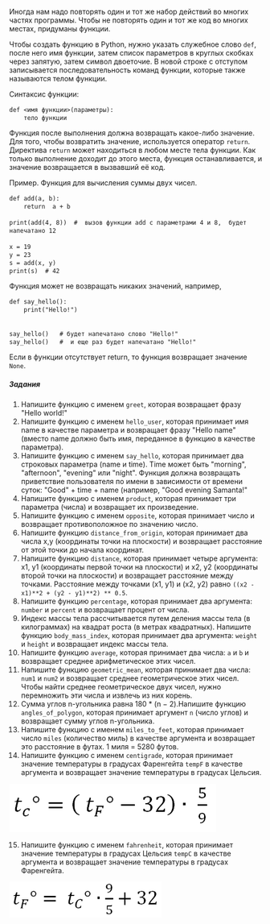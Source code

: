 Иногда нам надо повторять один и тот же набор действий во многих частях программы. Чтобы не повторять один и тот же код во многих местах, придуманы функции. 

Чтобы создать функцию в Python, нужно указать служебное слово `def`,  после него имя функции, затем cписок параметров в круглых скобках через запятую, затем символ двоеточие. В новой строке с отступом записывается последовательность команд функции, которые также называются телом функции.

Синтаксис функции:
```
def <имя функции>(параметры):
    тело функции
```
Функция после выполнения должна возвращать какое-либо значение. Для того, чтобы возвратить значение, используется оператор `return`. Директива `return` может находиться в любом месте тела функции. Как только выполнение доходит до этого места, функция останавливается, и значение возвращается в вызвавший её код.

Пример.  Функция для вычисления суммы двух чисел.
```
def add(a, b):
    return  a + b

print(add(4, 8))  #  вызов функции add c параметрами 4 и 8,  будет напечатано 12

x = 19
y = 23
s = add(x, y)
print(s)  # 42
```
Функция может не возвращать никаких значений, например,
```
def say_hello():
    print("Hello!")


say_hello()   # будет напечатано слово "Hello!"
say_hello()   #  и еще раз будет напечатано "Hello!"
```
Если в функции отсутствует return, то функция возвращает значение  `None`.

##### Задания
1. Напишите функцию с именем `greet`, которая возвращает фразу "Hello world!" 
1. Напишите функцию с именем `hello_user`, которая принимает имя name в качестве параметра и возвращает фразу "Hello name" (вместо name должно быть имя, переданное в функцию в качестве параметра).
1. Напишите функцию с именем `say_hello`, которая принимает два строковых параметра (name и time). Time может быть "morning", "afternoon", "evening" или "night". Функция должна возвращать приветствие пользователя по имени в зависимости от времени суток: "Good" + time + name (например, "Good evening Samanta!"
1. Напишите функцию с именем `product`, которая принимает три параметра (числа) и возвращает их произведение.
1. Напишите функцию с именем `opposite`, которая принимает число и возвращает противоположное по значению число.
1. Напишите функцию `distance_from_origin`, которая принимает два числа x,y (координаты точки на плоскости)
и возвращает расстояние от этой точки до начала координат. 
1. Напишите функцию `distance`, которая принимает четыре аргумента: x1, y1 (координаты первой точки на плоскости) и x2, y2 (координаты второй точки на плоскости) и возвращает расстояние между точками. Расстояние между точками (x1, y1) и (x2, y2) равно `((x2 - x1)**2 + (y2 - y1)**2) ** 0.5`.
1. Напишите функцию `percentage`, которая принимает два аргумента: `number` и `percent`
и возвращает процент от числа.
1. Индекс массы тела рассчитывается путем деления массы тела (в килограммах) на квадрат роста (в метрах квадратных). Напишите функцию `body_mass_index`, которая принимает два аргумента: `weight` и `height` и возвращает индекс массы тела.
1. Напишите функцию `average`, которая принимает два числа: `a` и `b` и возвращает среднее арифметическое этих чисел.
 1. Напишите функцию `geometric_mean`, которая принимает два числа: `num1` и `num2` и возвращает среднее геометрическое этих чисел. Чтобы найти среднее геометрическое двух чисел, нужно перемножить эти числа и извлечь из них корень. 
1. Сумма углов n-угольника равна 180 * (n − 2).Напишите функцию `angles_of_polygon`, которая принимает аргумент `n` (число углов) и возвращает сумму углов n-угольника.
1. Напишите функцию с именем `miles_to_feet`, которая принимает число `miles` (количество миль)
в качестве аргумента и возвращает это расстояние в футах.
1 миля = 5280 футов.
1. Напишите функцию с именем `centigrade`, которая принимает значение температуры в градусах Фаренгейта `tempF` в качестве аргумента и возвращает значение температуры в градусах Цельсия.

![temperature](https://github.com/bogutski/jsp/blob/master/section-2/temperature.png?raw=true)

15. Напишите функцию с именем `fahrenheit`, которая принимает значение температуры в градусах Цельсия `tempС` в качестве аргумента и возвращает значение температуры в градусах Фаренгейта.

![temperature](https://github.com/bogutski/jsp/blob/master/section-2/farengeitFromCelsium.png?raw=true)